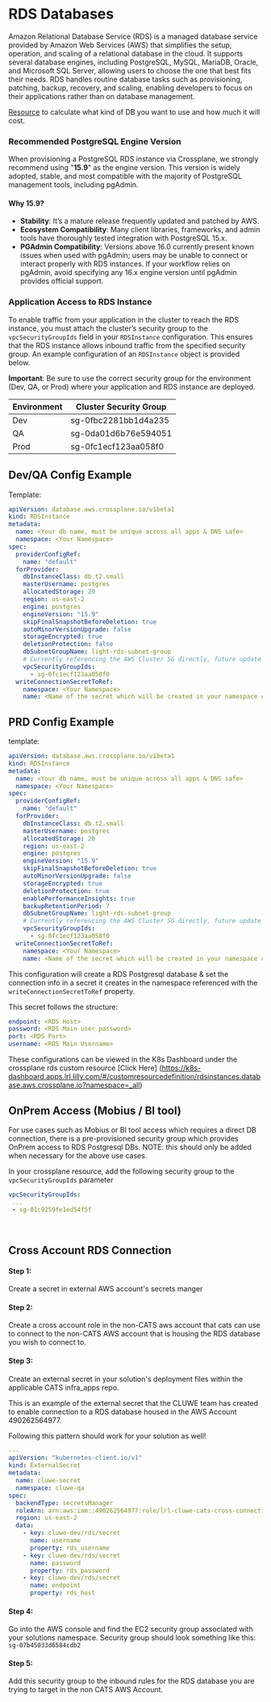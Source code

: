# RDS Databases 

Amazon Relational Database Service (RDS) is a managed database service provided by Amazon Web Services (AWS) that simplifies the setup, operation, and scaling of a relational database in the cloud. It supports several database engines, including PostgreSQL, MySQL, MariaDB, Oracle, and Microsoft SQL Server, allowing users to choose the one that best fits their needs. RDS handles routine database tasks such as provisioning, patching, backup, recovery, and scaling, enabling developers to focus on their applications rather than on database management.

[Resource](https://instances.vantage.sh/rds/) to calculate what kind of DB you want to use and how much it will cost.

### Recommended PostgreSQL Engine Version

When provisioning a PostgreSQL RDS instance via Crossplane, we strongly recommend using "**15.9**" as the engine version. This version is widely adopted, stable, and most compatible with the majority of PostgreSQL management tools, including pgAdmin.

#### Why 15.9?

- **Stability**: It’s a mature release frequently updated and patched by AWS.
- **Ecosystem Compatibility**: Many client libraries, frameworks, and admin tools have thoroughly tested integration with PostgreSQL 15.x.
- **PGAdmin Compatibility**: Versions above 16.0 currently present known issues when used with pgAdmin; users may be unable to connect or interact properly with RDS instances. If your workflow relies on pgAdmin, avoid specifying any 16.x engine version until pgAdmin provides official support.

### Application Access to RDS Instance
To enable traffic from your application in the cluster to reach the RDS instance, you must attach the cluster’s security group to the `vpcSecurityGroupIds` field in your `RDSInstance` configuration. This ensures that the RDS instance allows inbound traffic from the specified security group. An example configuration of an `RDSInstance` object is provided below.

**Important**: Be sure to use the correct security group for the environment (Dev, QA, or Prod) where your application and RDS instance are deployed.

| Environment | Cluster Security Group |
|-------------|------------------------|
| Dev         | sg-0fbc2281bb1d4a235   |
| QA          | sg-0da01d6b76e594051   |
| Prod        | sg-0fc1ecf123aa058f0   |


## Dev/QA Config Example
Template:

```yaml
apiVersion: database.aws.crossplane.io/v1beta1
kind: RDSInstance
metadata:
  name: <Your db name, must be unique across all apps & DNS safe>
  namespace: <Your Namespace>
spec:
  providerConfigRef:
    name: "default"
  forProvider:
    dbInstanceClass: db.t2.small
    masterUsername: postgres
    allocatedStorage: 20
    region: us-east-2
    engine: postgres
    engineVersion: "15.9"
    skipFinalSnapshotBeforeDeletion: true
    autoMinorVersionUpgrade: false
    storageEncrypted: true
    deletionProtection: false
    dbSubnetGroupName: light-rds-subnet-group
    # Currently referencing the AWS Cluster SG directly, future update to use label refs, etc.  For now seems like crossplane does not fully support this.
    vpcSecurityGroupIds:
      - sg-0fc1ecf123aa058f0
  writeConnectionSecretToRef:
    namespace: <Your Namespace>
    name: <Name of the secret which will be created in your namespace containing db connection / credential info>
```


## PRD Config Example 

template:

```yaml
apiVersion: database.aws.crossplane.io/v1beta1
kind: RDSInstance
metadata:
  name: <Your db name, must be unique across all apps & DNS safe>
  namespace: <Your Namespace>
spec:
  providerConfigRef:
    name: "default"
  forProvider:
    dbInstanceClass: db.t2.small
    masterUsername: postgres
    allocatedStorage: 20
    region: us-east-2
    engine: postgres
    engineVersion: "15.9"
    skipFinalSnapshotBeforeDeletion: true
    autoMinorVersionUpgrade: false
    storageEncrypted: true
    deletionProtection: true
    enablePerformanceInsights: true
    backupRetentionPeriod: 7
    dbSubnetGroupName: light-rds-subnet-group
    # Currently referencing the AWS Cluster SG directly, future update to use label refs, etc.  For now seems like crossplane does not fully support this.
    vpcSecurityGroupIds:
      - sg-0fc1ecf123aa058f0
  writeConnectionSecretToRef:
    namespace: <Your Namespace>
    name: <Name of the secret which will be created in your namespace containing db connection / credential info>
```

This configuration will create a RDS Postgresql database & set the connection info in a secret it creates in the namespace referenced with the ```writeConnectionSecretToRef``` property.

This secret follows the structure:

```yaml
endpoint: <RDS Host>
password: <RDS Main user password>
port: <RDS Port>
username: <RDS Main Username>
```

These configurations can be viewed in the K8s Dashboard under the crossplane rds custom resource [Click Here] (https://k8s-dashboard.apps.lrl.lilly.com/#/customresourcedefinition/rdsinstances.database.aws.crossplane.io?namespace=_all)


## OnPrem Access (Mobius / BI tool) 

For use cases such as Mobius or BI tool access which requires a direct DB connection, there is a pre-provisioned security group which provides OnPrem access to RDS Postgresql DBs.  NOTE: this should only be added when necessary for the above use cases.

In your crossplane resource, add the following security group to the ```vpcSecurityGroupIds``` parameter
```yaml
vpcSecurityGroupIds:
 ...
 - sg-01c9259fe1ed54f5f 
```

<br />

## Cross Account RDS Connection

#### Step 1:
Create a secret in external AWS account's secrets manger

#### Step 2:
Create a cross account role in the non-CATS aws account that cats can use to connect to the non-CATS AWS account that is housing the RDS database you wish to connect to.

#### Step 3:
Create an external secret in your solution's deployment files within the applicable CATS infra_apps repo.

This is an example of the external secret that the CLUWE team has created to enable connection to a RDS database housed in the AWS Account 490262564977.

Following this pattern should work for your solution as well! 

```yaml
---
apiVersion: "kubernetes-client.io/v1"
kind: ExternalSecret
metadata:
  name: cluwe-secret
  namespace: cluwe-qa
spec:
  backendType: secretsManager
  roleArn: arn:aws:iam::490262564977:role/lrl-cluwe-cats-cross-connection
  region: us-east-2
  data:
    - key: cluwe-dev/rds/secret
      name: username
      property: rds_username
    - key: cluwe-dev/rds/secret
      name: password
      property: rds_password
    - key: cluwe-dev/rds/secret
      name: endpoint
      property: rds_host
```
#### Step 4:
Go into the AWS console and find the EC2 security group associated with your solutions namespace. Security group should look something like this: `sg-07b45033d6584cdb2`

#### Step 5:
Add this security group to the inbound rules for the RDS database you are trying to target in the non CATS AWS Account. 